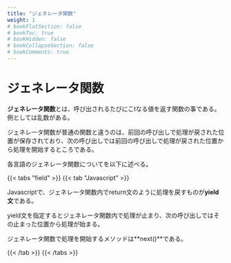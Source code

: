 ```yaml
---
title: "ジェネレータ関数"
weight: 1
# bookFlatSection: false
# bookToc: true
# bookHidden: false
# bookCollapseSection: false
# bookComments: true
---
```


# ジェネレータ関数

**ジェネレータ関数**とは、呼び出されるたびにこtなる値を返す関数の事である。例としては乱数がある。

ジェネレータ関数が普通の関数と違うのは、前回の呼び出しで処理が戻された位置が保存されており、次の呼び出しでは前回の呼び出しで処理が戻された位置から処理を開始するところである。

各言語のジェネレータ関数についてを以下に述べる。

{{< tabs "field" >}}
{{< tab "Javascript" >}}


Javascriptで、ジェネレータ関数内でreturn文のように処理を戻すものが**yield文**である。

yield文を指定するとジェネレータ関数内で処理が止まり、次の呼び出しではその止まった位置から処理が始まる。

ジェネレータ関数で処理を開始するメソッドは**next()**である。


{{< /tab >}}
{{< /tabs >}}

